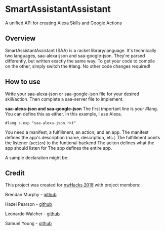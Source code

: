 # SmartAssistantAssistant
A unified API for creating Alexa Skills and Google Actions

## Overview

SmartAssistantAssistant (SAA) is a racket library/language. 
It's technically two languages, saa-alexa-json and saa-google-json. 
They're parsed differently, but written exactly the same way. 
To get your code to compile on the other, simply switch the #lang. 
No other code changes required!

## How to use

Write your saa-alexa-json or saa-google-json file for your desired skill/action. Then complete a saa-server file to implement.

**saa-alexa-json and saa-google-json**
The first important line is your #lang. You can define this as either. In this example, I use Alexa.
```
#lang s-exp "saa-alexa-json.rkt"
```

You need a manifest, a fulfillment, an action, and an app. 
The manifest defines the app's description (name, description, etc.)
The fulfillment points the listener (`action`) to the funtional backend
The aciton defines what the app should listen for
The app defines the entire app.

A sample declaration might be:

## Credit

This project was created for [nwHacks 2018](https://www.nwhacks.io/) with project members:

Brendan Murphy - [github](https://github.com/Shamrock-Frost)

Hazel Pearson - [github](https://github.com/trixiecatsrule)

Leonardo Walcher - [github](https://github.com/leonardow97)

Samuel Young - [github](https://github.com/young438)
